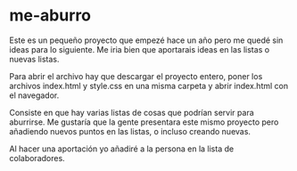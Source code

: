# me-aburro
Este es un pequeño proyecto que empezé hace un año pero me quedé sin ideas para lo siguiente. Me iria bien que aportarais ideas en las listas o nuevas listas.

Para abrir el archivo hay que descargar el proyecto entero, poner los archivos index.html y style.css en una misma carpeta y abrir index.html con el navegador.

Consiste en que hay varias listas de cosas que podrían servir para aburrirse. Me gustaría que la gente presentara este mismo proyecto pero añadiendo nuevos puntos en las listas, o incluso creando nuevas.

Al hacer una aportación yo añadiré a la persona en la lista de colaboradores.
